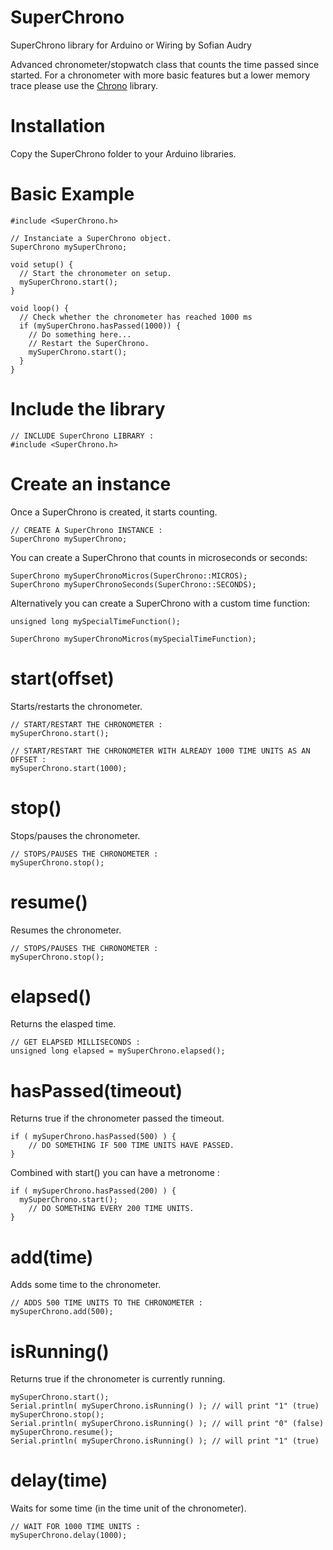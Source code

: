 SuperChrono
=====================
SuperChrono library for Arduino or Wiring
by Sofian Audry

Advanced chronometer/stopwatch class that counts the time passed since started.
For a chronometer with more basic features but a lower memory trace please use the [Chrono](http://github.com/sofian/Chrono) library.

Installation
=====================
Copy the SuperChrono folder to your Arduino libraries.


Basic Example
=====================
```arduino
#include <SuperChrono.h>

// Instanciate a SuperChrono object.
SuperChrono mySuperChrono;

void setup() {
  // Start the chronometer on setup.
  mySuperChrono.start();
}

void loop() {
  // Check whether the chronometer has reached 1000 ms
  if (mySuperChrono.hasPassed(1000)) {
    // Do something here...
    // Restart the SuperChrono.
    mySuperChrono.start();
  }
}

```


Include the library
=====================
```arduino
// INCLUDE SuperChrono LIBRARY :
#include <SuperChrono.h> 

```

Create an instance
=====================
Once a SuperChrono is created, it starts counting.

```arduino
// CREATE A SuperChrono INSTANCE :
SuperChrono mySuperChrono;

```

You can create a SuperChrono that counts in microseconds or seconds:
```arduino
SuperChrono mySuperChronoMicros(SuperChrono::MICROS);
SuperChrono mySuperChronoSeconds(SuperChrono::SECONDS);

```

Alternatively you can create a SuperChrono with a custom time function:
```arduino
unsigned long mySpecialTimeFunction();

SuperChrono mySuperChronoMicros(mySpecialTimeFunction);

```


start(offset)
=====================

Starts/restarts the chronometer.

```arduino
// START/RESTART THE CHRONOMETER :
mySuperChrono.start();

// START/RESTART THE CHRONOMETER WITH ALREADY 1000 TIME UNITS AS AN OFFSET :
mySuperChrono.start(1000);

```

stop()
=====================

Stops/pauses the chronometer.

```arduino
// STOPS/PAUSES THE CHRONOMETER :
mySuperChrono.stop();

```

resume()
=====================

Resumes the chronometer.

```arduino
// STOPS/PAUSES THE CHRONOMETER :
mySuperChrono.stop();

```


elapsed()
=====================

Returns the elasped time.

```arduino
// GET ELAPSED MILLISECONDS :
unsigned long elapsed = mySuperChrono.elapsed();

```


hasPassed(timeout)
=====================
Returns true if the chronometer passed the timeout.
```arduino
if ( mySuperChrono.hasPassed(500) ) {
	// DO SOMETHING IF 500 TIME UNITS HAVE PASSED.
}

```

Combined with start() you can have a metronome :
```arduino
if ( mySuperChrono.hasPassed(200) ) {
  mySuperChrono.start();
	// DO SOMETHING EVERY 200 TIME UNITS.
}

```

add(time)
=====================

Adds some time to the chronometer.

```arduino
// ADDS 500 TIME UNITS TO THE CHRONOMETER :
mySuperChrono.add(500);

```

isRunning()
=====================

Returns true if the chronometer is currently running.

```arduino
mySuperChrono.start();
Serial.println( mySuperChrono.isRunning() ); // will print "1" (true)
mySuperChrono.stop();
Serial.println( mySuperChrono.isRunning() ); // will print "0" (false)
mySuperChrono.resume();
Serial.println( mySuperChrono.isRunning() ); // will print "1" (true)

```

delay(time)
=====================

Waits for some time (in the time unit of the chronometer).

```arduino
// WAIT FOR 1000 TIME UNITS :
mySuperChrono.delay(1000);

```


